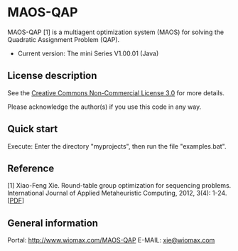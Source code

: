 MAOS-QAP
========

MAOS-QAP [1] is a multiagent optimization system (MAOS) for solving the Quadratic Assignment Problem (QAP).

- Current version: The mini Series V1.00.01 (Java)

License description
-------------------

See the [Creative Commons Non-Commercial License 3.0](https://creativecommons.org/licenses/by-nc/3.0/us/) for more details.

Please acknowledge the author(s) if you use this code in any way.

Quick start
-----------

Execute: Enter the directory "myprojects", then run the file "examples.bat".

Reference
---------

[1] Xiao-Feng Xie. Round-table group optimization for sequencing problems. International Journal of Applied Metaheuristic Computing, 2012, 3(4): 1-24. [[PDF](http://www.wiomax.com/team/xie/paper/IJAMC12.pdf)]

General information
-------------------

Portal: http://www.wiomax.com/MAOS-QAP
E-MAIL: xie@wiomax.com
